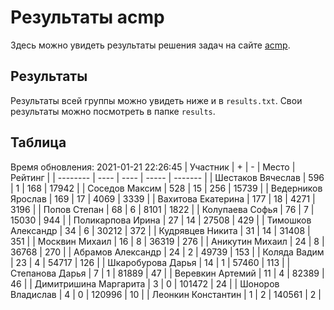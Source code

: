 # Результаты acmp
Здесь можно увидеть результаты решения задач на сайте [acmp](https://acmp.ru). 

## Результаты
Результаты всей группы можно увидеть ниже и в `results.txt`.
Свои результаты можно посмотреть в папке `results`.

## Таблица
Время обновления: 2021-01-21 22:26:45
| Участник | +    | -    | Место | Рейтинг |
| -------- | ---- | ---- | ----- | ------- |
| Шестаков Вячеслав | 596 | 1 | 168 | 17942 |
| Соседов Максим | 528 | 15 | 256 | 15739 |
| Ведерников Ярослав | 169 | 17 | 4069 | 3339 |
| Вахитова Екатерина | 177 | 18 | 4271 | 3196 |
| Попов Степан | 68 | 6 | 8101 | 1822 |
| Колупаева Софья | 76 | 7 | 15030 | 944 |
| Поликарпова Ирина | 27 | 14 | 27508 | 429 |
| Тимошков Александр | 34 | 6 | 30212 | 372 |
| Кудрявцев Никита | 31 | 14 | 31408 | 351 |
| Москвин Михаил | 16 | 8 | 36319 | 276 |
| Аникутин Михаил | 24 | 8 | 36768 | 270 |
| Абрамов Александр | 24 | 2 | 49739 | 153 |
| Коляда Вадим | 23 | 4 | 54717 | 126 |
| Шкаробурова Дарья | 14 | 1 | 57460 | 113 |
| Степанова Дарья | 7 | 1 | 81889 | 47 |
| Веревкин Артемий | 11 | 4 | 82389 | 46 |
| Димитришина Маргарита | 3 | 0 | 101472 | 24 |
| Шоноров Владислав | 4 | 0 | 120996 | 10 |
| Леонкин Константин | 1 | 2 | 140561 | 2 |
